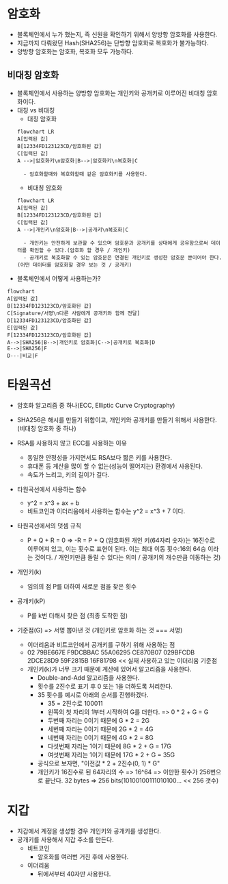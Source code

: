 # 암호화

- 블록체인에서 누가 했는지, 즉 신원을 확인하기 위해서 양방향 암호화를 사용한다.
- 지금까지 다뤄왔던 Hash(SHA256)는 단방향 암호화로 복호화가 불가능하다.
- 양방향 암호화는 암호화, 복호화 모두 가능하다.

## 비대칭 암호화

- 블록체인에서 사용하는 양방향 암호화는 개인키와 공개키로 이루어진 비대칭 암호화이다.
- 대칭 vs 비대칭
  - 대칭 암호화
  ```mermaid
  flowchart LR
  A[입력된 값]
  B[12334FD123123CD/암호화된 값]
  C[입력된 값]
  A -->|암호화키\n암호화|B-->|암호화키\n복호화|C
  ```
        - 암호화할때와 복호화할때 같은 암호화키를 사용한다.
  - 비대칭 암호화
  ```mermaid
  flowchart LR
  A[입력된 값]
  B[12334FD123123CD/암호화된 값]
  C[입력된 값]
  A -->|개인키\n암호화|B-->|공개키\n복호화|C
  ```
        - 개인키는 안전하게 보관할 수 있으며 암호문과 공개키를 상대에게 공유함으로써 데이터를 확인할 수 있다.(암호화 할 경우 / 개인키)
        - 공개키로 복호화할 수 있는 암호문은 연결된 개인키로 생성한 암호문 뿐이어야 한다.(어떤 데이터를 암호화할 경우 보는 것 / 공개키)
- 블록체인에서 어떻게 사용하는가?

```mermaid
flowchart
A[입력된 값]
B[12334FD123123CD/암호화된 값]
C[Signature/서명\n다른 사람에게 공개키와 함께 전달]
D[12334FD123123CD/암호화된 값]
E[입력된 값]
F[12334FD123123CD/암호화된 값]
A-->|SHA256|B-->|개인키로 암호화|C-->|공개키로 복호화|D
E-->|SHA256|F
D---|비교|F
```

# 타원곡선

- 암호화 알고리즘 중 하나(ECC, Elliptic Curve Cryptography)
- SHA256은 해시를 만들기 위함이고, 개인키와 공개키를 만들기 위해서 사용한다.(비대칭 암호화 중 하나)
- RSA를 사용하지 않고 ECC를 사용하는 이유

  - 동일한 안정성을 가지면서도 RSA보다 짧은 키를 사용한다.
  - 휴대폰 등 계산을 많이 할 수 없는(성능이 떨어지는) 환경에서 사용된다.
  - 속도가 느리고, 키의 길이가 길다.

- 타원곡선에서 사용하는 함수

  - y^2 = x^3 + ax + b
  - 비트코인과 이더리움에서 사용하는 함수는 y^2 = x^3 + 7 이다.

- 타원곡선에서의 덧셈 규칙

  - P + Q + R = 0 => -R = P + Q
    (암호화된 개인 키(64자리 숫자)는 16진수로 이루어져 있고, 이는 횟수로 표현이 된다. 이는 최대 이동 횟수:16의 64승 이라는 것이다. / 개인키만큼 돌릴 수 있다는 의미 / 공개키의 개수만큼 이동하는 것)

- 개인키(k)

  - 임의의 점 P를 더하여 새로운 점을 찾은 횟수

- 공개키(kP)

  - P를 k번 더해서 찾은 점 (최종 도착한 점)

- 기준점(G) => 서명 뽑아낸 것 (개인키로 암호화 하는 것 === 서명)
  - 이더리움과 비트코인에서 공개키를 구하기 위해 사용하는 점
  - 02 79BE667E F9DCBBAC 55A06295 CE870B07 029BFCDB 2DCE28D9 59F2815B 16F81798 << 실재 사용하고 있는 이더리움 기준점
  - 개인키(k)가 너무 크기 때문에 계산에 있어서 알고리즘을 사용한다.
    - Double-and-Add 알고리즘을 사용한다.
    - 횟수를 2진수로 표기 후 0 또는 1을 더하도록 처리한다.
    - 35 횟수를 예시로 아래의 순서를 진행하겠다.
      - 35 = 2진수로 100011
      - 왼쪽의 첫 자리의 1부터 시작하여 G를 더한다. => 0 \* 2 + G = G
      - 두번째 자리는 0이기 때문에 G \* 2 = 2G
      - 세번째 자리는 0이기 때문에 2G \* 2 = 4G
      - 네번째 자리는 0이기 때문에 4G \* 2 = 8G
      - 다섯번째 자리는 1이기 때문에 8G \* 2 + G = 17G
      - 여섯번째 자리는 1이기 때문에 17G \* 2 + G = 35G
    - 공식으로 보자면, "이전값 \* 2 + 2진수(0, 1) \* G"
    - 개인키가 16진수로 된 64자리의 수 => 16^64 => 이만한 횟수가 256번으로 끝난다. 32 bytes => 256 bits(10100100111010100... << 256 갯수)

# 지갑

- 지갑에서 계정을 생성할 경우 개인키와 공개키를 생성한다.
- 공개키를 사용해서 지갑 주소를 만든다.
  - 비트코인
    - 암호화를 여러번 거친 후에 사용한다.
  - 이더리움
    - 뒤에서부터 40자만 사용한다.
